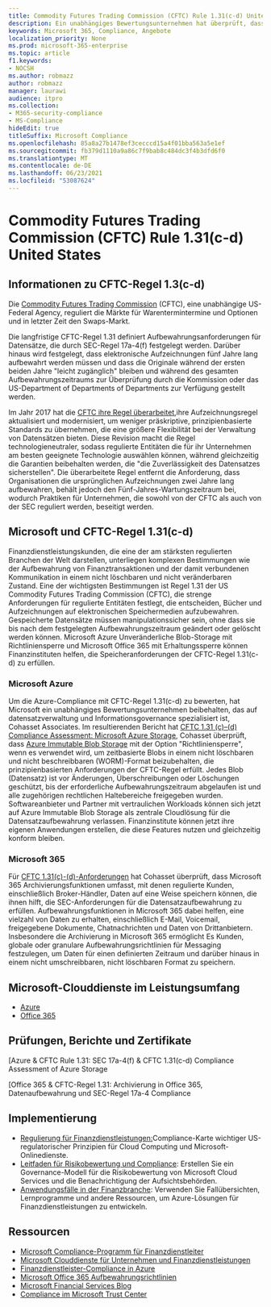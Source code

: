 ```yaml
---
title: Commodity Futures Trading Commission (CFTC) Rule 1.31(c-d) United States
description: Ein unabhängiges Bewertungsunternehmen hat überprüft, dass Azure und Office 365 Finanzunternehmen dabei helfen können, DIE CFTC-Regel 1.31 für die Aufbewahrung von Datensätzen und unveränderliche Speicheranforderungen zu erfüllen.
keywords: Microsoft 365, Compliance, Angebote
localization_priority: None
ms.prod: microsoft-365-enterprise
ms.topic: article
f1.keywords:
- NOCSH
ms.author: robmazz
author: robmazz
manager: laurawi
audience: itpro
ms.collection:
- M365-security-compliance
- MS-Compliance
hideEdit: true
titleSuffix: Microsoft Compliance
ms.openlocfilehash: 85a8a27b1478ef3cecccd15a4f01bba563a5e1ef
ms.sourcegitcommit: fb379d1110a9a86c7f9bab8c484dc3f4b3dfd6f0
ms.translationtype: MT
ms.contentlocale: de-DE
ms.lasthandoff: 06/23/2021
ms.locfileid: "53087624"
---
```

# <a name="commodity-futures-trading-commission-cftc-rule-131c-d-united-states"></a>Commodity Futures Trading Commission (CFTC) Rule 1.31(c-d) United States

## <a name="about-cftc-rule-13c-d"></a>Informationen zu CFTC-Regel 1.3(c-d)

Die [Commodity Futures Trading Commission](https://www.cftc.gov/) (CFTC), eine unabhängige US-Federal Agency, reguliert die Märkte für Warentermintermine und Optionen und in letzter Zeit den Swaps-Markt.  
  
Die langfristige CFTC-Regel 1.31 definiert Aufbewahrungsanforderungen für Datensätze, die durch SEC-Regel 17a-4(f) festgelegt werden. Darüber hinaus wird festgelegt, dass elektronische Aufzeichnungen fünf Jahre lang aufbewahrt werden müssen und dass die Originale während der ersten beiden Jahre "leicht zugänglich" bleiben und während des gesamten Aufbewahrungszeitraums zur Überprüfung durch die Kommission oder das US-Department of Departments of Departments zur Verfügung gestellt werden.  
  
Im Jahr 2017 hat die [CFTC ihre Regel überarbeitet,](https://www.cftc.gov/sites/default/files/idc/groups/public/@lrfederalregister/documents/file/2017-11014a.pdf)ihre Aufzeichnungsregel aktualisiert und modernisiert, um weniger präskriptive, prinzipienbasierte Standards zu übernehmen, die eine größere Flexibilität bei der Verwaltung von Datensätzen bieten. Diese Revision macht die Regel technologieneutraler, sodass regulierte Entitäten die für ihr Unternehmen am besten geeignete Technologie auswählen können, während gleichzeitig die Garantien beibehalten werden, die "die Zuverlässigkeit des Datensatzes sicherstellen". Die überarbeitete Regel entfernt die Anforderung, dass Organisationen die ursprünglichen Aufzeichnungen zwei Jahre lang aufbewahren, behält jedoch den Fünf-Jahres-Wartungszeitraum bei, wodurch Praktiken für Unternehmen, die sowohl von der CFTC als auch von der SEC reguliert werden, beseitigt werden.

## <a name="microsoft-and-cftc-rule-131c-d"></a>Microsoft und CFTC-Regel 1.31(c-d)

Finanzdienstleistungskunden, die eine der am stärksten regulierten Branchen der Welt darstellen, unterliegen komplexen Bestimmungen wie der Aufbewahrung von Finanztransaktionen und der damit verbundenen Kommunikation in einem nicht löschbaren und nicht veränderbaren Zustand. Eine der wichtigsten Bestimmungen ist Regel 1.31 der US Commodity Futures Trading Commission (CFTC), die strenge Anforderungen für regulierte Entitäten festlegt, die entscheiden, Bücher und Aufzeichnungen auf elektronischen Speichermedien aufzubewahren. Gespeicherte Datensätze müssen manipulationssicher sein, ohne dass sie bis nach dem festgelegten Aufbewahrungszeitraum geändert oder gelöscht werden können. Microsoft Azure Unveränderliche Blob-Storage mit Richtliniensperre und Microsoft Office 365 mit Erhaltungssperre können Finanzinstituten helfen, die Speicheranforderungen der CFTC-Regel 1.31(c-d) zu erfüllen.

### <a name="microsoft-azure"></a>Microsoft Azure

Um die Azure-Compliance mit CFTC-Regel 1.31(c-d) zu bewerten, hat Microsoft ein unabhängiges Bewertungsunternehmen beibehalten, das auf datensatzverwaltung und Informationsgovernance spezialisiert ist, Cohasset Associates. Im resultierenden Bericht hat [CFTC 1.31 (c)–(d) Compliance Assessment: Microsoft Azure Storage](https://servicetrust.microsoft.com/ViewPage/MSComplianceGuide?command=Download&downloadType=Document&downloadId=19b08fd4-d276-43e8-9461-715981d0ea20&docTab=4ce99610-c9c0-11e7-8c2c-f908a777fa4d_GRC_Assessment_Reports), Cohasset überprüft, dass [Azure Immutable Blob Storage](/azure/storage/blobs/storage-blob-immutable-storage) mit der Option "Richtliniensperre", wenn es verwendet wird, um zeitbasierte Blobs in einem nicht löschbaren und nicht beschreibbaren (WORM)-Format beizubehalten, die prinzipienbasierten Anforderungen der CFTC-Regel erfüllt. Jedes Blob (Datensatz) ist vor Änderungen, Überschreibungen oder Löschungen geschützt, bis der erforderliche Aufbewahrungszeitraum abgelaufen ist und alle zugehörigen rechtlichen Haltebereiche freigegeben wurden. Softwareanbieter und Partner mit vertraulichen Workloads können sich jetzt auf Azure Immutable Blob Storage als zentrale Cloudlösung für die Datensatzaufbewahrung verlassen. Finanzinstitute können jetzt ihre eigenen Anwendungen erstellen, die diese Features nutzen und gleichzeitig konform bleiben.

### <a name="microsoft-365"></a>Microsoft 365

Für [CFTC 1.31(c)-(d)-Anforderungen](/microsoft-365/compliance/retention-regulatory-requirements#sec-17a-4f-finra-4511c-and-cftc-131c-d) hat Cohasset überprüft, dass Microsoft 365 Archivierungsfunktionen umfasst, mit denen regulierte Kunden, einschließlich Broker-Händler, Daten auf eine Weise speichern können, die ihnen hilft, die SEC-Anforderungen für die Datensatzaufbewahrung zu erfüllen. Aufbewahrungsfunktionen in Microsoft 365 dabei helfen, eine vielzahl von Daten zu erhalten, einschließlich E-Mail, Voicemail, freigegebene Dokumente, Chatnachrichten und Daten von Drittanbietern. Insbesondere die Archivierung in Microsoft 365 ermöglicht Es Kunden, globale oder granulare Aufbewahrungsrichtlinien für Messaging festzulegen, um Daten für einen definierten Zeitraum und darüber hinaus in einem nicht umschreibbaren, nicht löschbaren Format zu speichern.

## <a name="microsoft-in-scope-cloud-services"></a>Microsoft-Clouddienste im Leistungsumfang

- [Azure](https://aka.ms/AzureCompliance)
- [Office 365](https://aka.ms/o365-compliance-framework)

## <a name="audits-reports-and-certificates"></a>Prüfungen, Berichte und Zertifikate

[Azure & CFTC Rule 1.31: SEC 17a-4(f) & CFTC 1.31(c-d) Compliance Assessment of Azure Storage

[Office 365 & CFTC-Regel 1.31: Archivierung in Office 365, Datenaufbewahrung und SEC-Regel 17a-4 Compliance

## <a name="how-to-implement"></a>Implementierung

- [Regulierung für Finanzdienstleistungen:](https://servicetrust.microsoft.com/ViewPage/TrustDocuments?command=Download&downloadType=Document&downloadId=5b483567-00b0-4d86-96ae-ee887dadb61c&docTab=6d000410-c9e9-11e7-9a91-892aae8839ad_Compliance_Guides)Compliance-Karte wichtiger US-regulatorischer Prinzipien für Cloud Computing und Microsoft-Onlinedienste.
- [Leitfaden für Risikobewertung und Compliance](https://aka.ms/RiskGovernanceGuide): Erstellen Sie ein Governance-Modell für die Risikobewertung von Microsoft Cloud Services und die Benachrichtigung der Aufsichtsbehörden.
- [Anwendungsfälle in der Finanzbranche](/azure/industry/financial/): Verwenden Sie Fallübersichten, Lernprogramme und andere Ressourcen, um Azure-Lösungen für Finanzdienstleistungen zu entwickeln.

## <a name="resources"></a>Ressourcen

- [Microsoft Compliance-Programm für Finanzdienstleiter](https://aka.ms/FSCP-Print)
- [Microsoft Clouddienste für Unternehmen und Finanzdienstleistungen](https://www.microsoft.com/trustcenter/cloudservices/financialservices)
- [Finanzdienstleister-Compliance in Azure](https://azure.microsoft.com/resources/videos/azurecon-2015-financial-services-compliance-in-azure/)
- [Microsoft Office 365 Aufbewahrungsrichtlinien](/office365/securitycompliance/retention-policies)
- [Microsoft Financial Services Blog](https://techcommunity.microsoft.com/t5/Financial-Services-Blog/bg-p/FinancialServicesBlog)
- [Compliance im Microsoft Trust Center](https://www.microsoft.com/trust-center/compliance/compliance-overview)
